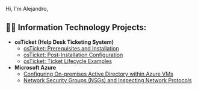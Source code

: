 Hi, I'm Alejandro,

<h2>👨‍💻 Information Technology Projects:</h2>

- <b>osTicket (Help Desk Ticketing System)</b>
  - [osTicket: Prerequisites and Installation](https://github.com/ab2315/osticket-prereqs)
  - [osTicket: Post-Installation Configuration](https://github.com/ab2315/post-install-config)
  - [osTicket: Ticket Lifecycle Examples](https://github.com/ab2315/ticket-lifecycle)
- <b>Microsoft Azure</b>
  - [Configuring On-premises Active Directory within Azure VMs](https://github.com/ab2315/configure-ad)
  - [Network Security Groups (NSGs) and Inspecting Network Protocols](https://github.com/ab2315/azure-network-protocols)

